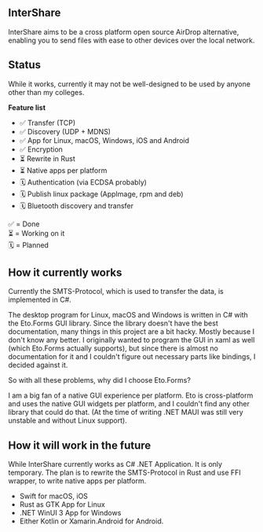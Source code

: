 ## InterShare

InterShare aims to be a cross platform open source AirDrop alternative, enabling you to send files with ease to other devices over the local network.

## Status 

While it works, currently it may not be well-designed to be used by anyone other than my colleges. 

<b>Feature list</b>
- ✅ Transfer (TCP)
- ✅ Discovery (UDP + MDNS)
- ✅ App for Linux, macOS, Windows, iOS and Android
- ✅ Encryption
- ⏳ Rewrite in Rust
- ⏳ Native apps per platform
- 🗓 Authentication (via ECDSA probably)
- 🗓 Publish linux package (AppImage, rpm and deb)
- 🗓 Bluetooth discovery and transfer

✅ = Done <br />
⏳ = Working on it  <br />
🗓 = Planned <br />

## How it currently works

Currently the SMTS-Protocol, which is used to transfer the data, is implemented in C#.

The desktop program for Linux, macOS and Windows is written in C# with the Eto.Forms GUI library. Since the library doesn't have the best documentation, many things in this project are a bit hacky. Mostly because I don't know any better. I originally wanted to program the GUI in xaml as well (which Eto.Forms actually supports), but since there is almost no documentation for it and I couldn't figure out necessary parts like bindings, I decided against it.

So with all these problems, why did I choose Eto.Forms?

I am a big fan of a native GUI experience per platform. Eto is cross-platform and uses the native GUI widgets per platform, and I couldn't find any other library that could do that. (At the time of writing .NET MAUI was still very unstable and without Linux support).


## How it will work in the future

While InterShare currently works as C# .NET Application. It is only temporary. The plan is to rewrite the SMTS-Protocol in Rust and use FFI wrapper, to write native apps per platform.

- Swift for macOS, iOS
- Rust as GTK App for Linux
- .NET WinUI 3 App for Windows
- Either Kotlin or Xamarin.Android for Android.

